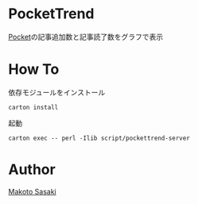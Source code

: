 # PocketTrend

[Pocket](http://getpocket.com/)の記事追加数と記事読了数をグラフで表示

# How To

依存モジュールをインストール

```
carton install
```

起動

```
carton exec -- perl -Ilib script/pockettrend-server
```

# Author

[Makoto Sasaki](https://github.com/waniji/)

